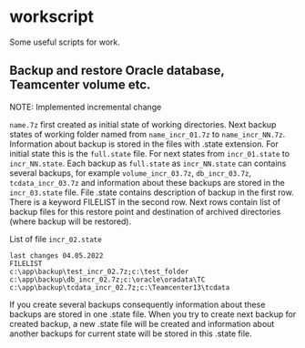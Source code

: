 # workscript
Some useful scripts for work.

## Backup and restore Oracle database, Teamcenter volume etc.

NOTE: Implemented incremental change

`name.7z` first created as initial state of working directories. 
Next backup states of working folder named from `name_incr_01.7z` to `name_incr_NN.7z`.
Information about backup is stored in the files with .state extension. For initial state this is the `full.state` file. For next states from `incr_01.state` to `incr_NN.state`.
Each backup as `full.state` as `incr_NN.state` can contains several backups, for example `volume_incr_03.7z`, `db_incr_03.7z`, `tcdata_incr_03.7z` and information about these backups are stored in the `incr_03.state` file.
File .state contains description of backup in the first row. There is a keyword FILELIST in the second row. Next rows contain list of backup files for this restore point and destination of archived directories (where backup will be restored). 

List of file `incr_02.state`
```
last changes 04.05.2022 
FILELIST
c:\app\backup\test_incr_02.7z;c:\test_folder
c:\app\backup\db_incr_02.7z;c:\oracle\oradata\TC
c:\app\backup\tcdata_incr_02.7z;c:\Teamcenter13\tcdata
```
If you create several backups consequently information about these backups are stored in one .state file. When you try to create next backup for created backup, a new .state file will be created and information about another backups for current state will be stored in this .state file.

